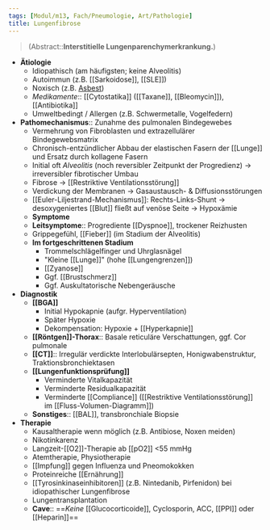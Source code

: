 ```yaml
---
tags: [Modul/m13, Fach/Pneumologie, Art/Pathologie]
title: Lungenfibrose
---
```

> (Abstract::**Interstitielle Lungenparenchymerkrankung.**)
- **Ätiologie**
	- Idiopathisch (am häufigsten; keine Alveolitis)
	- Autoimmun (z.B. [[Sarkoidose]], [[SLE]])
	- Noxisch (z.B. [Asbest](Pneumokoniosen.md))
	- *Medikamente*:: [[Cytostatika]] ([[Taxane]], [[Bleomycin]]), [[Antibiotika]]
	- Umweltbedingt / Allergen (z.B. Schwermetalle, Vogelfedern) 
- **Pathomechanismus**:: Zunahme des pulmonalen Bindegewebes
	- Vermehrung von Fibroblasten und extrazellulärer Bindegewebsmatrix
	- Chronisch-entzündlicher Abbau der elastischen Fasern der [[Lunge]] und Ersatz durch kollagene Fasern
	- Initial oft *Alveolitis* (noch reversibler Zeitpunkt der Progredienz) -> irreversibler fibrotischer Umbau
	- Fibrose -> [[Restriktive Ventilationsstörung]] 
	- Verdickung der Membranen → Gasaustausch- & Diffusionsstörungen 
	- [[Euler-Liljestrand-Mechanismus]]: Rechts-Links-Shunt → desoxygeniertes [[Blut]] fließt auf venöse Seite → Hypoxämie
	- **Symptome**
	- **Leitsymptome**:: Progrediente [[Dyspnoe]], trockener Reizhusten
	- Grippegefühl, [[Fieber]] (im Stadium der Alveolitis)
	- **Im fortgeschrittenen Stadium**
		- Trommelschlägelfinger und Uhrglasnägel
		- "Kleine [[Lunge]]" (hohe [[Lungengrenzen]])
		- [[Zyanose]]
		- Ggf. [[Brustschmerz]]
		- Ggf. Auskultatorische Nebengeräusche
- **Diagnostik**
	- **[[BGA]]**
		- Initial Hypokapnie (aufgr. Hyperventilation)
		- Später Hypoxie
		- Dekompensation: Hypoxie + [[Hyperkapnie]]
	- **[[Röntgen]]-Thorax**:: Basale reticuläre Verschattungen, ggf. Cor pulmonale
	- **[[CT]]**:: Irregulär verdickte Interlobulärsepten, Honigwabenstruktur, Traktionsbronchiektasen
	- **[[Lungenfunktionsprüfung]]**
		- Verminderte Vitalkapazität
		- Verminderte Residualkapazität
		- Verminderte [[Compliance]] ([[Restriktive Ventilationsstörung]] im [[Fluss-Volumen-Diagramm]])
	- **Sonstiges**:: [[BAL]], transbronchiale Biopsie
- **Therapie**
	- Kausaltherapie wenn möglich (z.B. Antibiose, Noxen meiden)
	- Nikotinkarenz
	- Langzeit-[[O2]]-Therapie ab [[pO2]] <55 mmHg
	- Atemtherapie, Physiotherapie
	- [[Impfung]] gegen Influenza und Pneomokokken
	- Proteinreiche [[Ernährung]]
	- [[Tyrosinkinaseinhibitoren]] (z.B. Nintedanib, Pirfenidon) bei idiopathischer Lungenfibrose
	- Lungentransplantation
	- **Cave**:: ==*Keine* [[Glucocorticoide]], Cyclosporin, ACC, [[PPI]] oder [[Heparin]]==